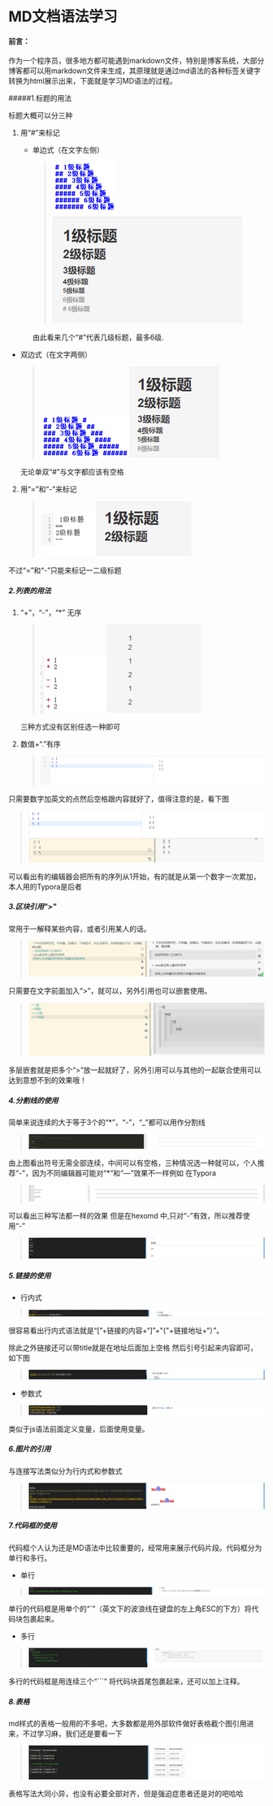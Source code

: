 # MD文档语法学习

#### 前言：

​	作为一个程序员，很多地方都可能遇到markdown文件，特别是博客系统，大部分博客都可以用markdown文件来生成，其原理就是通过md语法的各种标签关键字转换为html展示出来，下面就是学习MD语法的过程。

#####1.标题的用法

标题大概可以分三种

1. 用“#”来标记

   + 单边式（在文字左侧）

     >![p](https://raw.githubusercontent.com/onlyamonkey/newblog/master/source/_posts/md-images/1.png)![](https://raw.githubusercontent.com/onlyamonkey/newblog/master/source/_posts/md-images/1-1.png)	

     由此看来几个“#”代表几级标题，最多6级.

 + 双边式（在文字两侧）

     >![](https://raw.githubusercontent.com/onlyamonkey/newblog/master/source/_posts/md-images/2.png)![](https://raw.githubusercontent.com/onlyamonkey/newblog/master/source/_posts/md-images/2-2.png)

     无论单双“#”与文字都应该有空格

2. 用“=”和“-”来标记

   > ![](https://raw.githubusercontent.com/onlyamonkey/newblog/master/source/_posts/md-images/3.png)![](https://raw.githubusercontent.com/onlyamonkey/newblog/master/source/_posts/md-images/3-3.png)

不过“=”和“-”只能来标记一二级标题

##### 2.列表的用法

1. “+”，“-”，“*” 无序

   > ![](https://raw.githubusercontent.com/onlyamonkey/newblog/master/source/_posts/md-images/4.png)![](https://raw.githubusercontent.com/onlyamonkey/newblog/master/source/_posts/md-images/4-4.png)

   三种方式没有区别任选一种即可

2. 数值+“.”有序

   > ![](https://raw.githubusercontent.com/onlyamonkey/newblog/master/source/_posts/md-images/5.png)

只需要数字加英文的点然后空格跟内容就好了，值得注意的是，看下图



> ![](https://raw.githubusercontent.com/onlyamonkey/newblog/master/source/_posts/md-images/6.png)![](https://raw.githubusercontent.com/onlyamonkey/newblog/master/source/_posts/md-images/7.png)

可以看出有的编辑器会把所有的序列从1开始，有的就是从第一个数字一次累加，本人用的Typora是后者

##### 3.区块引用">"

常用于一解释某些内容，或者引用某人的话。

> ![](https://raw.githubusercontent.com/onlyamonkey/newblog/master/source/_posts/md-images/8.png)

只需要在文字前面加入“>”，就可以，另外引用也可以嵌套使用。

> ![](https://raw.githubusercontent.com/onlyamonkey/newblog/master/source/_posts/md-images/9.png)

多层嵌套就是把多个“>”放一起就好了，另外引用可以与其他的一起联合使用可以达到意想不到的效果哦！

##### 4.分割线的使用

简单来说连续的大于等于3个的“*”，“-”，“_”都可以用作分割线
>![](https://raw.githubusercontent.com/onlyamonkey/newblog/master/source/_posts/md-images/10.png)

由上图看出符号无需全部连续，中间可以有空格，三种情况选一种就可以，个人推荐“-”，因为不同编辑器可能对“*”和“—”效果不一样例如
在Typora
>![](https://raw.githubusercontent.com/onlyamonkey/newblog/master/source/_posts/md-images/11.png)

可以看出三种写法都一样的效果
但是在hexomd 中,只对“-”有效，所以推荐使用“-”

>![](https://raw.githubusercontent.com/onlyamonkey/newblog/master/source/_posts/md-images/12.png)

##### 5.链接的使用
 *  行内式
>![](https://raw.githubusercontent.com/onlyamonkey/newblog/master/source/_posts/md-images/13.png)

很容易看出行内式语法就是“[”+链接的内容+“]”+"("+链接地址+“）”。

除此之外链接还可以带title就是在地址后面加上空格 然后引号引起来内容即可，如下图
>![](https://raw.githubusercontent.com/onlyamonkey/newblog/master/source/_posts/md-images/14.png)

* 参数式
>![](https://raw.githubusercontent.com/onlyamonkey/newblog/master/source/_posts/md-images/15.png)

类似于js语法前面定义变量，后面使用变量。

##### 6.图片的引用
与连接写法类似分为行内式和参数式
>![](https://raw.githubusercontent.com/onlyamonkey/newblog/master/source/_posts/md-images/16.png)

##### 7.代码框的使用
代码框个人认为还是MD语法中比较重要的，经常用来展示代码片段。代码框分为单行和多行。
* 单行
 >![](https://raw.githubusercontent.com/onlyamonkey/newblog/master/source/_posts/md-images/17.png)

单行的代码框是用单个的“`”（英文下的波浪线在键盘的左上角ESC的下方）将代码块包裹起来。
* 多行
>![](https://raw.githubusercontent.com/onlyamonkey/newblog/master/source/_posts/md-images/18.png)
 
 多行的代码框是用连续三个“```” 将代码块首尾包裹起来，还可以加上注释。
 ##### 8.表格
 md样式的表格一般用的不多吧，大多数都是用外部软件做好表格截个图引用进来，不过学习麻，我们还是要看一下

>![](https://raw.githubusercontent.com/onlyamonkey/newblog/master/source/_posts/md-images/19.png)

表格写法大同小异，也没有必要全部对齐，但是强迫症患者还是对的吧哈哈
 
 
